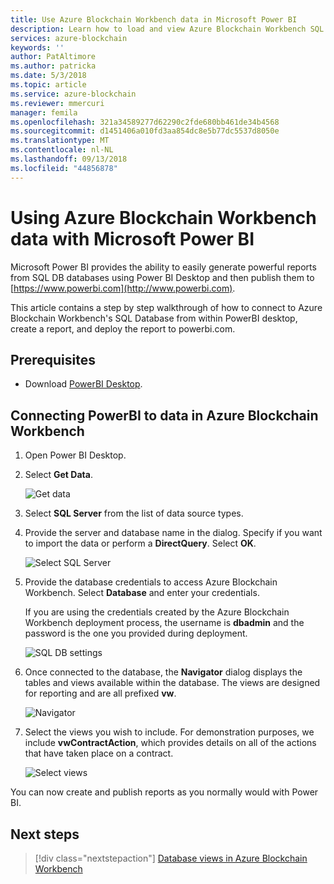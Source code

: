 ```yaml
---
title: Use Azure Blockchain Workbench data in Microsoft Power BI
description: Learn how to load and view Azure Blockchain Workbench SQL DB data in Microsoft Power BI.
services: azure-blockchain
keywords: ''
author: PatAltimore
ms.author: patricka
ms.date: 5/3/2018
ms.topic: article
ms.service: azure-blockchain
ms.reviewer: mmercuri
manager: femila
ms.openlocfilehash: 321a34589277d62290c2fde680bb461de34b4568
ms.sourcegitcommit: d1451406a010fd3aa854dc8e5b77dc5537d8050e
ms.translationtype: MT
ms.contentlocale: nl-NL
ms.lasthandoff: 09/13/2018
ms.locfileid: "44856878"
---
```

# <a name="using-azure-blockchain-workbench-data-with-microsoft-power-bi"></a>Using Azure Blockchain Workbench data with Microsoft Power BI

Microsoft Power BI provides the ability to easily generate powerful reports from SQL DB databases using Power BI Desktop and then publish them to [https://www.powerbi.com](http://www.powerbi.com).

This article contains a step by step walkthrough of how to connect to Azure Blockchain Workbench's SQL Database from within PowerBI desktop, create a report, and deploy the report to powerbi.com.

## <a name="prerequisites"></a>Prerequisites

* Download [PowerBI Desktop](https://aka.ms/pbidesktopstore).

## <a name="connecting-powerbi-to-data-in-azure-blockchain-workbench"></a>Connecting PowerBI to data in Azure Blockchain Workbench

1.  Open Power BI Desktop.
2.  Select **Get Data**.

    ![Get data](media/blockchain-workbench-data-powerbi/get-data.png)
3.  Select **SQL Server** from the list of data source types.

4.  Provide the server and database name in the dialog. Specify if you want to import the data or perform a **DirectQuery**. Select **OK**.

    ![Select SQL Server](media/blockchain-workbench-data-powerbi/select-sql.png)

5.  Provide the database credentials to access Azure Blockchain Workbench. Select **Database** and enter your credentials.

    If you are using the credentials created by the Azure Blockchain Workbench deployment process, the username is **dbadmin** and the password is the one you provided during deployment.

    ![SQL DB settings](media/blockchain-workbench-data-powerbi/db-settings.png)

6.  Once connected to the database, the **Navigator** dialog displays the tables and views available within the database. The views are designed for reporting and are all prefixed **vw**.

    ![Navigator](media/blockchain-workbench-data-powerbi/navigator.png)

7.  Select the views you wish to include. For demonstration purposes, we include **vwContractAction**, which provides details on all of the actions that have taken place on a contract.

    ![Select views](media/blockchain-workbench-data-powerbi/select-views.png)

You can now create and publish reports as you normally would with Power BI.

## <a name="next-steps"></a>Next steps

> [!div class="nextstepaction"]
> [Database views in Azure Blockchain Workbench](blockchain-workbench-database-views.md)